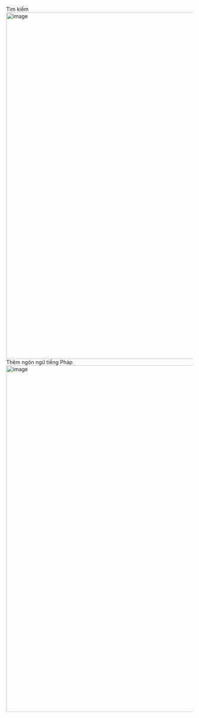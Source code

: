 Tìm  kiếm
<img width="1528" height="934" alt="image" src="https://github.com/user-attachments/assets/137df483-2da9-408e-8c83-9f760be1db43" />
Thêm ngôn ngữ tiếng Pháp
<img width="1528" height="934" alt="image" src="https://github.com/user-attachments/assets/5bc838df-e3c9-4267-bcae-753cb7cf3571" />

